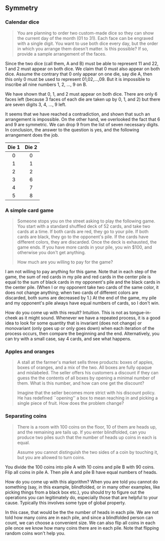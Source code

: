## Symmetry

### Calendar dice

> You are planning to order two custom-made dice so they can show the current day of the month (01 to 31). Each face can be engraved with a single digit. You want to use both dice every day, but the order in which you arrange them doesn't matter. Is this possible? If so, provide a sample arrangement of the faces.

Since the two dice (call them, A and B) must be able to represent 11 and 22, 1 and 2 must appear on both dice. We claim that 0 must also appear on both dice. Assume the contrary that 0 only appear on one die, say die A, then this only 0 must be used to represent 01,02,...,09. But it is impossible to inscribe all nine numbers 1, 2, ..., 9 on B.

We have shown that 0, 1, and 2 must appear on both dice. There are only 6 faces left (because 3 faces of each die are taken up by 0, 1, and 2) but there are seven digits 3, 4, ..., 9 left.

It seems that we have reached a contradiction, and shown that such an arrangement is impossible. On the other hand, we overlooked the fact that 6 and 9 are symmetric. We can drop 9 from the list of seven necessary digits. In conclusion, the answer to the question is yes, and the following arrangement does the job.

| Die 1 | Die 2 |
|:-----:|:-----:|
| 0     | 0     |
| 1     | 1     |
| 2     | 2     |
| 3     | 6     |
| 4     | 7     |
| 5     | 8     |


### A simple card game

> Someone stops you on the street asking to play the following game. You start with a standard shuffled deck of 52 cards, and take two cards at a time. If both cards are red, they go to your pile. If both cards are black, they go to the opponent's pile. If the cards have different colors, they are discarded. Once the deck is exhausted, the game ends. If you have more cards in your pile, you win $100, and otherwise you don't get anything.
> 
> How much are you willing to pay for the game?

I am not willing to pay anything for this game. Note that in each step of the game, the sum of red cards in my pile and red cards in the center pile is equal to the sum of black cards in my opponent's pile and the black cards in the center pile. (When I or my opponent take two cards of the same color, it does not change anything; when two cards of different colors are discarded, both sums are decreased by 1.) At the end of the game, my pile and my opponent's pile always have equal numbers of cards, so I don't win.

How do you come up with this result? Intuition. This is not as tongue-in-cheek as it might sound. Whenever we have a repeated process, it is a good idea to look for some quantity that is invariant (does not change) or monovariant (only goes up or only goes down) when each iteration of the process occurs, then compare the beginning and the end. Alternatively, you can try with a small case, say 4 cards, and see what happens.

### Apples and oranges

> A stall at the farmer's market sells three products: boxes of apples, boxes of oranges, and a mix of the two. All boxes are fully opaque and mislabeled. The seller offers his customers a discount if they can guess the the contents of all boxes by opening a minimal number of them. What is this number, and how can one get the discount?
> 
> Imagine that the seller becomes more strict with his discount policy. He has redefined ``opening'' a box to mean reaching in and picking a single piece of fruit. How does the problem change?


### Separating coins

> There is a room with 100 coins on the floor, 10 of them are heads up, and the remaining are tails up. If you enter blindfolded, can you produce two piles such that the number of heads up coins in each is equal.
> 
> Assume you cannot distinguish the two sides of a coin by touching it, but you are allowed to turn coins.

You divide the 100 coins into pile A with 10 coins and pile B with 90 coins. Flip all coins in pile A. Then pile A and pile B have equal numbers of heads.

How do you come up with this algorithm? When you are told you cannot do something (say, in this example, blindfolded, or in many other examples, like picking things from a black box etc.), you should try to figure out the operations you can legitimately do, especially those that are helpful to your cause. Typically this involves some type of global property.

In this case, that would be the the number of heads in each pile. We are not told how many coins are in each pile, and since a blindfolded person can count, we can choose a convenient size. We can also flip all coins in each pile once we know how many coins there are in each pile. Note that flipping random coins won't help you.
